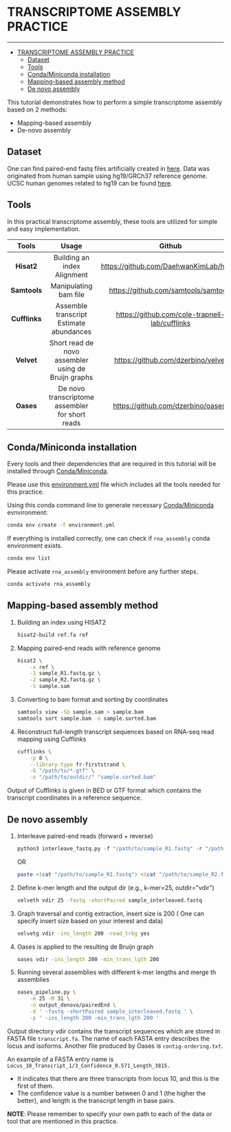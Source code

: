 # TRANSCRIPTOME ASSEMBLY PRACTICE

---

- [TRANSCRIPTOME ASSEMBLY PRACTICE](#transcriptome-assembly-practice)
  - [Dataset](#dataset)
  - [Tools](#tools)
  - [Conda/Miniconda installation](#condaminiconda-installation)
  - [Mapping-based assembly method](#mapping-based-assembly-method)
  - [De novo assembly](#de-novo-assembly)

This tutorial demonstrates how to perform a simple transcriptome assembly based on 2 methods:

- Mapping-based assembly  
- De-novo assembly

## Dataset

One can find paired-end fastq files artificially created in [here](../data/).
Data was originated from human sample using hg19/GRCh37 reference genome.
UCSC human genomes related to hg19 can be found [here](https://hgdownload.soe.ucsc.edu/goldenPath/hg19/bigZips/).

## Tools

In this practical transcriptome assembly, these tools are utilized for simple and easy implementation.

| Tools     | Usage | Github |
| :---: | :----: | :---: |
| **Hisat2**    | Building an index</br>Alignment | <https://github.com/DaehwanKimLab/hisat2> |
| **Samtools** | Manipulating bam file | <https://github.com/samtools/samtools> |
| **Cufflinks** | Assemble transcript</br>Estimate abundances | <https://github.com/cole-trapnell-lab/cufflinks> |
| **Velvet** | Short read de novo assembler</br>using de Bruijn graphs | <https://github.com/dzerbino/velvet> |
| **Oases** | De novo transcriptome assembler</br>for short reads | <https://github.com/dzerbino/oases/> |

## Conda/Miniconda installation

Every tools and their dependencies that are required in this tutorial will be installed through [Conda/Miniconda](https://docs.conda.io/en/latest/).

Please use this [environment.yml](./environment.yml) file which includes all the tools needed for this practice.

Using this conda command line to generate necessary [Conda/Miniconda](https://docs.conda.io/en/latest/) evnvironment:

```bash
conda env create -f environment.yml
```

If everything is installed correctly, one can check if `rna_assembly` conda environment exists.

```bash
conda env list
```

Please activate `rna_assembly` environment before any further steps.

```bash
conda activate rna_assembly
```

## Mapping-based assembly method

1. Building an index using HISAT2

    ```bash
    hisat2-build ref.fa ref
    ```

2. Mapping paired-end reads with reference genome

    ```bash
    hisat2 \
        -x ref \
        -1 sample_R1.fastq.gz \
        -2 sample_R2.fastq.gz \
        -S sample.sam
    ```

3. Converting to bam format and sorting by coordinates

    ```bash
    samtools view -Sb sample.sam > sample.bam
    samtools sort sample.bam -o sample.sorted.bam
    ```

4. Reconstruct full-length transcript sequences based on RNA-seq read mapping using Cufflinks

    ```bash
    cufflinks \
        -p 8 \
        --library-type fr-firststrand \
        -G "/path/to/*.gtf" \
        -o "/path/to/outdir/" "sample.sorted.bam"
    ```

Output of Cufflinks is given in BED or GTF format which contains the transcript coordinates in a reference sequence.

## De novo assembly

1. Interleave paired-end reads (forward + reverse)

    ```python
    python3 interleave_fastq.py -f "/path/to/sample_R1.fastq" -r "/path/to/sample_R2.fastq" -o "/path/to/outFile"
    ```

    OR

    ```bash
    paste <(cat "/path/to/sample_R1.fastq") <(cat "/path/to/sample_R2.fastq") | paste - - - - | awk 'BEGIN{FS="\t"; OFS="\n"}; {print $1,$3,$5,$7,$2,$4,$6,$8}' > "sample_interleaved.fastq"
    ```

2. Define k-mer length and the output dir (e.g., k-mer=25, outdir="vdir")

    ```bash
    velveth vdir 25 -fastq -shortPaired sample_interleaved.fastq
    ```

3. Graph traversal and contig extraction, insert size is 200 ( One can specify insert size based on your interest and data)

    ```bash
    velvetg vdir -ins_length 200 -read_trkg yes
    ```

4. Oases is applied to the resulting de Bruijn graph

    ```bash
    oases vdir -ins_length 200 -min_trans_lgth 200
    ```

5. Running several assemblies with different k-mer lengths and merge th assemblies

    ```bash
    oases_pipeline.py \
        -m 25 -M 31 \
        -o output_denovo/pairedEnd \
        -d ' -fastq -shortPaired sample_interleaved.fastq ' \
        -p ' -ins_length 200 -min_trans_lgth 200 '
    ```

Output directory vdir contains the transcript sequences which are stored in FASTA file `transcript.fa`. The name of each FASTA entry describes the locus and isoforms. Another file produced by Oases is `contig-ordering.txt`.

An example of a FASTA entry name is `Locus_10_Transcript_1/3_Confidence_0.571_Length_3815.`

- It indicates that there are three transcripts from locus 10, and this is the first of them.
- The confidence value is a number between 0 and 1 (the higher the better), and length is the transcript length in base pairs.

**NOTE**: Please remember to specify your own path to each of the data or tool that are mentioned in this practice.
